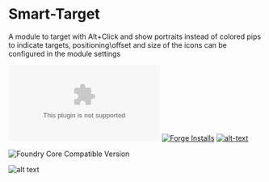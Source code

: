 # Smart-Target
A module to target with Alt+Click and show portraits instead of colored pips to indicate targets, positioning\offset and size of the icons can be configured in the module settings

![Latest Release Download Count](https://img.shields.io/github/downloads/theripper93/Smart-Target/latest/module.zip?color=2b82fc&label=DOWNLOADS&style=for-the-badge) [![Forge Installs](https://img.shields.io/badge/dynamic/json?label=Forge%20Installs&query=package.installs&suffix=%25&url=https%3A%2F%2Fforge-vtt.com%2Fapi%2Fbazaar%2Fpackage%2Fsmarttarget&colorB=03ff1c&style=for-the-badge)](https://forge-vtt.com/bazaar#package=smarttarget) [![alt-text](https://img.shields.io/badge/-Patreon-%23ff424d?style=for-the-badge)](https://www.patreon.com/theripper93)



![Foundry Core Compatible Version](https://img.shields.io/badge/dynamic/json.svg?url=https%3A%2F%2Fgithub.com%2Ftheripper93%2FSmart-Target%2Fmaster%2Freleases%2Flatest%2Fdownload%2Fmodule.json&label=Foundry%20Version&query=$.compatibleCoreVersion&colorB=orange)




![alt text](https://github.com/theripper93/Smart-Target/raw/main/smartTarget.jpg)
